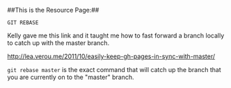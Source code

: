 ##This is the Resource Page:##

`GIT REBASE`

Kelly gave me this link and it taught me how to fast forward a branch locally to catch up with the master branch.

http://lea.verou.me/2011/10/easily-keep-gh-pages-in-sync-with-master/

`git rebase master` is the exact command that will catch up the branch that you are currently on to the "master" branch.
